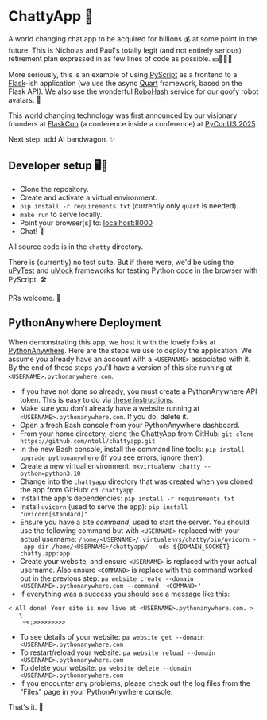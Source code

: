 # ChattyApp 💬

A world changing chat app to be acquired for billions 💰 at some point in the
future. This is Nicholas and Paul's totally legit (and not entirely serious)
retirement plan expressed in as few lines of code as possible. 💵👴🎉😉

More seriously, this is an example of using [PyScript](https://pyscript.net/)
as a frontend to a [Flask](https://flask.palletsprojects.com/en/stable/)-ish
application (we use the async
[Quart](https://quart.palletsprojects.com/en/latest/) framework, based on the
Flask API). We also use the wonderful [RoboHash](https://robohash.org/)
service for our goofy robot avatars. 🤖

This world changing technology was first announced by our visionary founders at
[FlaskCon](https://flaskcon.com/2025/) (a conference inside a conference) at
[PyConUS 2025](https://us.pycon.org/2025/).

Next step: add AI bandwagon. ✨

## Developer setup 🖥️🐍

* Clone the repository.
* Create and activate a virtual environment.
* `pip install -r requirements.txt` (currently only `quart` is needed).
* `make run` to serve locally.
* Point your browser[s] to: [localhost:8000](http://localhost:8000/)
* Chat! 💬

All source code is in the `chatty` directory.

There is (currently) no test suite. But if there were, we'd be using the
[uPyTest](https://github.com/pyscript/upytest) and
[uMock](https://github.com/pyscript/umock) frameworks for testing Python code
in the browser with PyScript. 🛠️

PRs welcome. 🤗

## PythonAnywhere Deployment

When demonstrating this app, we host it with the lovely folks at
[PythonAnywhere](https://pythonanywhere.com). Here are the steps we use to
deploy the application. We assume you already have an account with a
`<USERNAME>` associated with it. By the end of these steps you'll have a
version of this site running at `<USERNAME>.pythonanywhere.com`.

* If you have not done so already, you must create a PythonAnywhere API token.
  This is easy to do via
  [these instructions](https://help.pythonanywhere.com/pages/GettingYourAPIToken).
* Make sure you don't already have a website running at
  `<USERNAME>.pythonanywhere.com`. If you do, delete it.
* Open a fresh Bash console from your PythonAnywhere dashboard.
* From your home directory, clone the ChattyApp from GitHub:
  `git clone https://github.com/ntoll/chattyapp.git`
* In the new Bash console, install the command line tools:
  `pip install --upgrade pythonanywhere` (if you see errors, ignore them).
* Create a new virtual environment: `mkvirtualenv chatty --python=python3.10`
* Change into the `chattyapp` directory that was created when you cloned the
  app from GitHub: `cd chattyapp`
* Install the app's dependencies: `pip install -r requirements.txt`
* Install `uvicorn` (used to serve the app): `pip install "uvicorn[standard]"`
* Ensure you have a site _command_, used to start the server. You should use
  the following command but with `<USERNAME>` replaced with your actual
  username:
  `/home/<USERNAME>/.virtualenvs/chatty/bin/uvicorn --app-dir /home/<USERNAME>/chattyapp/ --uds ${DOMAIN_SOCKET} chatty.app:app`
* Create your website, and ensure `<USERNAME>` is replaced with your actual
  username. Also ensure `<COMMAND>` is replace with the command worked out in
  the previous step: `pa website create --domain <USERNAME>.pythonanywhere.com --command '<COMMAND>'`
* If everything was a success you should see a message like this:

```
< All done! Your site is now live at <USERNAME>.pythonanywhere.com. >
   \
    ~<:>>>>>>>>>
```

* To see details of your website: `pa website get --domain <USERNAME>.pythonanywhere.com`
* To restart/reload your website: `pa website reload --domain <USERNAME>.pythonanywhere.com`
* To delete your website: `pa website delete --domain <USERNAME>.pythonanywhere.com`
* If you encounter any problems, please check out the log files from the
  "Files" page in your PythonAnywhere console.

That's it. 🚀
